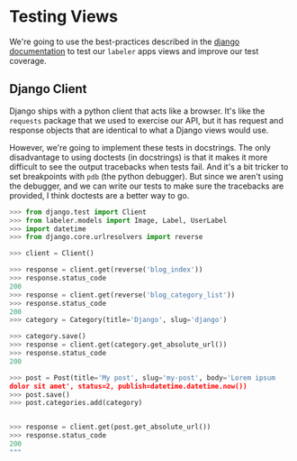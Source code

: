 # Testing Views

We're going to use the best-practices described in the [django documentation](http://django-testing-docs.readthedocs.io/en/latest/views.html) to test our `labeler` apps views and improve our test coverage.

## Django Client

Django ships with a python client that acts like a browser.
It's like the `requests` package that we used to exercise our API, but it has request and response objects that are identical to what a Django views would use.

However, we're going to implement these tests in docstrings.
The only disadvantage to using doctests (in docstrings) is that it makes it more difficult to see the output tracebacks when tests fail.
And it's a bit tricker to set breakpoints with `pdb` (the python debugger).
But since we aren't using the debugger, and we can write our tests to make sure the tracebacks are provided, I think doctests are a better way to go.

```python
>>> from django.test import Client
>>> from labeler.models import Image, Label, UserLabel
>>> import datetime
>>> from django.core.urlresolvers import reverse

>>> client = Client()

>>> response = client.get(reverse('blog_index'))
>>> response.status_code
200
>>> response = client.get(reverse('blog_category_list'))
>>> response.status_code
200
>>> category = Category(title='Django', slug='django')

>>> category.save()
>>> response = client.get(category.get_absolute_url())
>>> response.status_code
200

>>> post = Post(title='My post', slug='my-post', body='Lorem ipsum
dolor sit amet', status=2, publish=datetime.datetime.now())
>>> post.save()
>>> post.categories.add(category)


>>> response = client.get(post.get_absolute_url())
>>> response.status_code
200
"""

